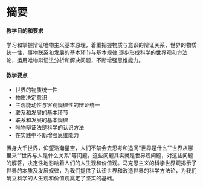 # 摘要

#### 教学目的和要求

学习和掌握辩证唯物主义基本原理，着重把握物质与意识的辩证关系，世界的物质统一性，事物联系和发展的基本环节与基本规律,逐步形成科学的世界观和方法论，运用唯物辩证法分析和解决问题，不断增强思维能力。

#### 教学要点

- 世界的物质统一性
- 物质决定意识
- 主观能动性与客观规律性的辩证统一
- 联系和发展的基本环节
- 联系和发展的基本规律
- 唯物辩证法是科学的认识方法
- 在实践中不断增强思维能力

置身大千世界，仰望浩瀚星空，人们不禁会去思考和追问“世界是什么”“世界从哪里来”“世界与人是什么关系”等问题。这些问题其实就是世界观问题，对这些问题的解答，决定性地影响着人们的人生观和价值观。马克思主义的科学世界观揭示了世界的本质及发展规律，为我们提供了认识世界和改造世界的科学方法论，为我们确立科学的人生观和价值观奠定了坚实的基础。
